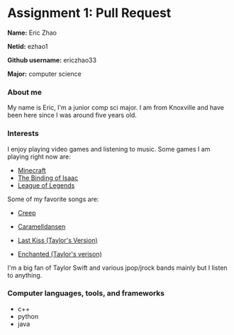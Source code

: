 # Assignment 1: Pull Request

**Name:** Eric Zhao

**Netid:** ezhao1

**Github username:** ericzhao33

**Major:** computer science


### About me

My name is Eric, I'm a junior comp sci major. I am from Knoxville and have been here since I was around five years old. 

### Interests

I enjoy playing video games and listening to music. Some games I am playing right now are:

* [Minecraft](https://www.minecraft.net/en-us)
* [The Binding of Isaac](https://store.steampowered.com/app/250900/The_Binding_of_Isaac_Rebirth/)
* [League of Legends](https://www.leagueoflegends.com/en-us/)

Some of my favorite songs are:

* [Creep](https://open.spotify.com/track/70LcF31zb1H0PyJoS1Sx1r?si=53da067120404c92)

* [Caramelldansen](https://open.spotify.com/track/7MwwPyZJ7UKFROj2oVnH6R?si=4d6d598e5b524224)

* [Last Kiss (Taylor's Version)](https://open.spotify.com/track/59KOoHFcw5XfICnO57holu?si=d7ecad1e91494f32)

* [Enchanted (Taylor's verison)](https://open.spotify.com/track/3sW3oSbzsfecv9XoUdGs7h?si=e133d74e02824b31)

I'm a big fan of Taylor Swift and various jpop/jrock bands mainly but I listen to anything. 

### Computer languages, tools, and frameworks

* c++
* python
* java
